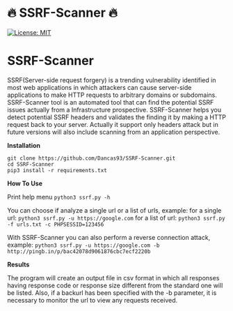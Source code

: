 # 🔥 SSRF-Scanner 🔥
[![License: MIT](https://img.shields.io/badge/License-MIT-yellow.svg)](https://opensource.org/licenses/MIT)

# SSRF-Scanner

SSRF(Server-side request forgery) is a trending vulnerability identified in most web applications in which attackers can cause server-side applications to make HTTP requests to arbitrary domains or subdomains. SSRF-Scanner tool is an automated tool that can find the potential SSRF issues actually from a Infrastructure prospective. SSRF-Scanner helps you detect potential SSRF headers and validates the finding it by making a HTTP request back to your server. Actually it support only headers attack but in future versions will also include scanning from an application perspective.

**Installation**

```
git clone https://github.com/Dancas93/SSRF-Scanner.git
cd SSRF-Scanner
pip3 install -r requirements.txt
```

**How To Use**

Print help menu
```python3 ssrf.py -h```

You can choose if analyze a single url or a list of urls, example:
for a single url: ```python3 ssrf.py -u https://google.com```
for a list of url: ```python3 ssrf.py -f urls.txt -c PHPSESSID=123456```

With SSRF-Scanner you can also perform a reverse connection attack, example:
```python3 ssrf.py -u https://google.com -b http://pingb.in/p/bac42078d9061876cbc7ecf2220b```


****Results****

The program will create an output file in csv format in which all responses having response code or response size different from the standard one will be listed. 
Also, if a backurl has been specified with the -b parameter, it is necessary to monitor the url to view any requests received. 
